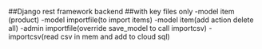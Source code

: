 ##Django rest framework backend 
##with key files only
-model item (product)
-model importfile(to import items)
-model item(add action delete all)
-admin importfile(override save_model to call importcsv)
-importcsv(read csv in mem and add to cloud sql)
